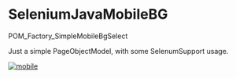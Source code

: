 # SeleniumJavaMobileBG
POM_Factory_SimpleMobileBgSelect

Just a simple PageObjectModel, with some SelenumSupport usage.

<a href="https://ibb.co/YpzVgpg"><img src="https://i.ibb.co/5BNJZBZ/mobile.png" alt="mobile" border="0"></a>
